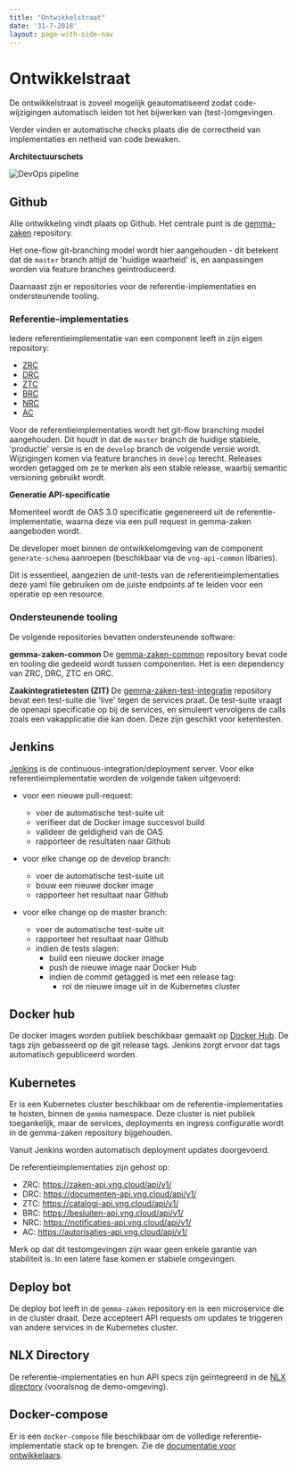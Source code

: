 ```yaml
---
title: "Ontwikkelstraat"
date: '31-7-2018'
layout: page-with-side-nav
---
```

# Ontwikkelstraat

De ontwikkelstraat is zoveel mogelijk geautomatiseerd zodat code-wijzigingen
automatisch leiden tot het bijwerken van (test-)omgevingen.

Verder vinden er automatische checks plaats die de correctheid van
implementaties en netheid van code bewaken.


**Architectuurschets**

![DevOps pipeline](/img/dev-straat.png)

## Github

Alle ontwikkeling vindt plaats op Github. Het centrale punt is de
[gemma-zaken](https://github.com/VNG-Realisatie/gemma-zaken) repository.

Het one-flow git-branching model wordt hier aangehouden - dit betekent dat de
`master` branch altijd de 'huidige waarheid' is, en aanpassingen worden via
feature branches geïntroduceerd.

Daarnaast zijn er repositories voor de referentie-implementaties en
ondersteunende tooling.

### Referentie-implementaties

Iedere referentieimplementatie van een component leeft in zijn eigen repository:

* [ZRC](https://github.com/vng-Realisatie/zaken-api)
* [DRC](https://github.com/VNG-Realisatie/documenten-api)
* [ZTC](https://github.com/VNG-Realisatie/catalogi-api)
* [BRC](https://github.com/VNG-Realisatie/besluiten-api)
* [NRC](https://github.com/VNG-Realisatie/notificaties-api)
* [AC](https://github.com/VNG-Realisatie/autorisaties-api)

Voor de referentieimplementaties wordt het git-flow branching model
aangehouden. Dit houdt in dat de `master` branch de huidige stabiele,
'productie' versie is en de `develop` branch de volgende versie wordt.
Wijzigingen komen via feature branches in `develop` terecht. Releases worden
getagged om ze te merken als een stable release, waarbij semantic versioning
gebruikt wordt.

**Generatie API-specificatie**

Momenteel wordt de OAS 3.0 specificatie gegenereerd uit de referentie-
implementatie, waarna deze via een pull request in gemma-zaken aangeboden
wordt.

De developer moet binnen de ontwikkelomgeving van de component
`generate-schema` aanroepen (beschikbaar via de `vng-api-common` libaries).

Dit is essentieel, aangezien de unit-tests van de referentieimplementaties deze
yaml file gebruiken om de juiste endpoints af te leiden voor een operatie op
een resource.


### Ondersteunende tooling

De volgende repositories bevatten ondersteunende software:

**gemma-zaken-common**
De [gemma-zaken-common](https://github.com/VNG-Realisatie/gemma-zaken-common)
repository bevat code en tooling die gedeeld wordt tussen componenten. Het is
een dependency van ZRC, DRC, ZTC en ORC.

**Zaakintegratietesten (ZIT)**
De
[gemma-zaken-test-integratie](https://github.com/VNG-Realisatie/gemma-zaken-test-integratie)
repository bevat een test-suite die 'live' tegen de services praat. De
test-suite vraagt de openapi specificatie op bij de services, en simuleert
vervolgens de calls zoals een vakapplicatie die kan doen. Deze zijn geschikt
voor ketentesten.

## Jenkins

[Jenkins](https://jenkins.nlx.io/view/Gemma) is de
continuous-integration/deployment server. Voor elke referentieimplementatie
worden de volgende taken uitgevoerd:

* voor een nieuwe pull-request:
  * voer de automatische test-suite uit
  * verifieer dat de Docker image succesvol build
  * valideer de geldigheid van de OAS
  * rapporteer de resultaten naar Github


* voor elke change op de develop branch:
  * voer de automatische test-suite uit
  * bouw een nieuwe docker image
  * rapporteer het resultaat naar Github


* voor elke change op de master branch:
  * voer de automatische test-suite uit
  * rapporteer het resultaat naar Github
  * indien de tests slagen:
    * build een nieuwe docker image
    * push de nieuwe image naar Docker Hub
    * indien de commit getagged is met een release tag:
      * rol de nieuwe image uit in de Kubernetes cluster

## Docker hub

De docker images worden publiek beschikbaar gemaakt op
[Docker Hub](https://hub.docker.com/r/vngr/). De tags zijn gebasseerd op de git
release tags. Jenkins zorgt ervoor dat tags automatisch gepubliceerd worden.

## Kubernetes

Er is een Kubernetes cluster beschikbaar om de referentie-implementaties te
hosten, binnen de `gemma` namespace. Deze cluster is niet publiek toegankelijk,
maar de services, deployments en ingress configuratie wordt in de gemma-zaken
repository bijgehouden.

Vanuit Jenkins worden automatisch deployment updates doorgevoerd.

De referentieimplementaties zijn gehost op:

* ZRC: https://zaken-api.vng.cloud/api/v1/
* DRC: https://documenten-api.vng.cloud/api/v1/
* ZTC: https://catalogi-api.vng.cloud/api/v1/
* BRC: https://besluiten-api.vng.cloud/api/v1/
* NRC: https://notificaties-api.vng.cloud/api/v1/
* AC: https://autorisaties-api.vng.cloud/api/v1/

Merk op dat dit testomgevingen zijn waar geen enkele garantie van stabiliteit
is. In een latere fase komen er stabiele omgevingen.

## Deploy bot

De deploy bot leeft in de `gemma-zaken` repository en is een microservice die
in de cluster draait. Deze accepteert API requests om updates te triggeren van
andere services in de Kubernetes cluster.

## NLX Directory

De referentie-implementaties en hun API specs zijn geïntegreerd in de
[NLX directory](http://directory.demo.nlx.io) (vooralsnog de demo-omgeving).

## Docker-compose

Er is een `docker-compose` file beschikbaar om de volledige
referentie-implementatie stack op te brengen. Zie de [documentatie voor ontwikkelaars](/ontwikkelaars/handleidingen-en-tutorials/installatie-en-configuratie).
